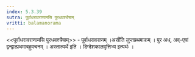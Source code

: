 ```yaml
---
index: 5.3.39
sutra: पूर्वाधरावराणामसि पुरधवश्चैषाम्‌
vritti: balamanorama
---
```


<<पूर्वाधरावराणामसि पुरधवश्चैषाम्>> - पूर्वाधरावराणम् ।असी॑ति लुप्तप्रथमाकम् । पुर अध्, अव्-एषां द्वन्द्वात्प्रथमाबहुवचनम् । अस्तात्यर्थे इति । दिग्देशकालवृत्तिभ्य इत्यर्थः ।